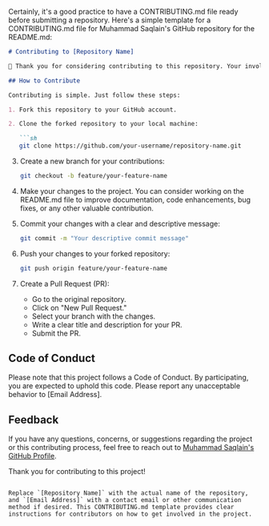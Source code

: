 Certainly, it's a good practice to have a CONTRIBUTING.md file ready before submitting a repository. Here's a simple template for a CONTRIBUTING.md file for Muhammad Saqlain's GitHub repository for the README.md:

```markdown
# Contributing to [Repository Name]

👋 Thank you for considering contributing to this repository. Your involvement makes the open-source community a better place!

## How to Contribute

Contributing is simple. Just follow these steps:

1. Fork this repository to your GitHub account.

2. Clone the forked repository to your local machine:

   ```sh
   git clone https://github.com/your-username/repository-name.git
   ```

3. Create a new branch for your contributions:

   ```sh
   git checkout -b feature/your-feature-name
   ```

4. Make your changes to the project. You can consider working on the README.md file to improve documentation, code enhancements, bug fixes, or any other valuable contribution.

5. Commit your changes with a clear and descriptive message:

   ```sh
   git commit -m "Your descriptive commit message"
   ```

6. Push your changes to your forked repository:

   ```sh
   git push origin feature/your-feature-name
   ```

7. Create a Pull Request (PR):
   - Go to the original repository.
   - Click on "New Pull Request."
   - Select your branch with the changes.
   - Write a clear title and description for your PR.
   - Submit the PR.

## Code of Conduct

Please note that this project follows a Code of Conduct. By participating, you are expected to uphold this code. Please report any unacceptable behavior to [Email Address].

## Feedback

If you have any questions, concerns, or suggestions regarding the project or this contributing process, feel free to reach out to [Muhammad Saqlain's GitHub Profile](https://github.com/muhamadsaqlain).

Thank you for contributing to this project!
```

Replace `[Repository Name]` with the actual name of the repository, and `[Email Address]` with a contact email or other communication method if desired. This CONTRIBUTING.md template provides clear instructions for contributors on how to get involved in the project.
